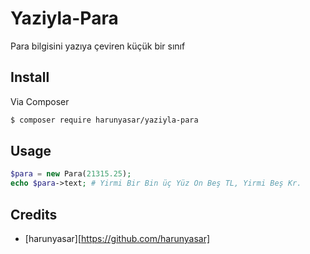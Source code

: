 # Yaziyla-Para

Para bilgisini yazıya çeviren küçük bir sınıf

## Install

Via Composer

``` bash
$ composer require harunyasar/yaziyla-para
```

## Usage

``` php
$para = new Para(21315.25);
echo $para->text; # Yirmi Bir Bin üç Yüz On Beş TL, Yirmi Beş Kr.
```

## Credits

- [harunyasar][https://github.com/harunyasar]